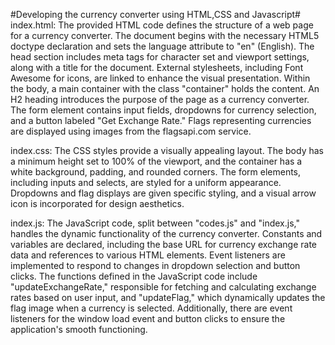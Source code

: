 #Developing the currency converter using HTML,CSS and Javascript#
index.html:
The provided HTML code defines the structure of a web page for a currency converter. The document begins with the necessary HTML5 doctype declaration and sets the language attribute to "en" (English). The head section includes meta tags for character set and viewport settings, along with a title for the document. External stylesheets, including Font Awesome for icons, are linked to enhance the visual presentation.
Within the body, a main container with the class "container" holds the content. An H2 heading introduces the purpose of the page as a currency converter. The form element contains input fields, dropdowns for currency selection, and a button labeled "Get Exchange Rate." Flags representing currencies are displayed using images from the flagsapi.com service.

index.css:
The CSS styles provide a visually appealing layout. The body has a minimum height set to 100% of the viewport, and the container has a white background, padding, and rounded corners. The form elements, including inputs and selects, are styled for a uniform appearance. Dropdowns and flag displays are given specific styling, and a visual arrow icon is incorporated for design aesthetics.

index.js:
The JavaScript code, split between "codes.js" and "index.js," handles the dynamic functionality of the currency converter. Constants and variables are declared, including the base URL for currency exchange rate data and references to various HTML elements. Event listeners are implemented to respond to changes in dropdown selection and button clicks.
The functions defined in the JavaScript code include "updateExchangeRate," responsible for fetching and calculating exchange rates based on user input, and "updateFlag," which dynamically updates the flag image when a currency is selected. Additionally, there are event listeners for the window load event and button clicks to ensure the application's smooth functioning.
